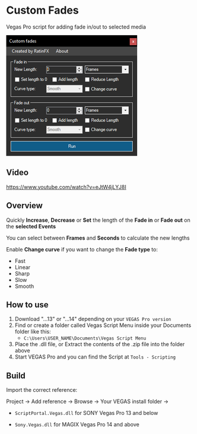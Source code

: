 # Custom Fades
Vegas Pro script for adding fade in/out to selected media

![](preview.png)

## Video

https://www.youtube.com/watch?v=eJtW4jLYJ8I

## Overview

Quickly **Increase**, **Decrease** or **Set** the length of the **Fade in** or **Fade out** on the **selected Events**

You can select between **Frames** and **Seconds** to calculate the new lengths

Enable **Change curve** if you want to change the **Fade type** to:

- Fast
- Linear
- Sharp
- Slow
- Smooth

## How to use

1. Download "...13" or "...14" depending on your `VEGAS Pro version`
2. Find or create a folder called Vegas Script Menu inside your Documents folder like this:
    - `C:\Users\USER_NAME\Documents\Vegas Script Menu`
3. Place the .dll file, or Extract the contents of the .zip file into the folder above
4. Start VEGAS Pro and you can find the Script at `Tools - Scripting`

## Build

Import the correct reference:

Project -> Add reference -> Browse -> Your VEGAS install folder ->

- `ScriptPortal.Vegas.dll` for SONY Vegas Pro 13 and below

- `Sony.Vegas.dll` for MAGIX Vegas Pro 14 and above
